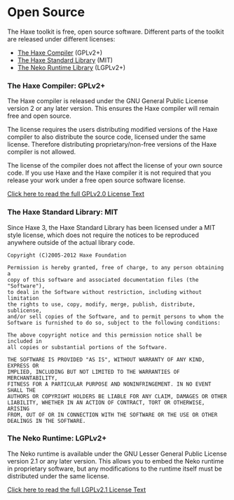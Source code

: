 # Open Source

The Haxe toolkit is free, open source software.  Different parts of the toolkit are released under different licenses:

* [The Haxe Compiler](#compiler-license) (GPLv2+)
* [The Haxe Standard Library](#std-library-license) (MIT)
* [The Neko Runtime Library](#neko-runtime-license) (LGPLv2+)

<a name="compiler-license" class="anch"></a>

### The Haxe Compiler: GPLv2+

The Haxe compiler is released under the GNU General Public License version 2 or any later version.  This ensures the Haxe compiler will remain free and open source.

The license requires the users distributing modified versions of the Haxe compiler to also distribute the source code, licensed under the same license. Therefore distributing proprietary/non-free versions of the Haxe compiler is not allowed.

The license of the compiler does not affect the license of your own source code. If you use Haxe and the Haxe compiler it is not required that you release your work under a free open source software license.

[Click here to read the full GPLv2.0 License Text](https://www.gnu.org/licenses/gpl-2.0.html)

<a name="std-library-license" class="anch"></a>

### The Haxe Standard Library: MIT

Since Haxe 3, the Haxe Standard Library has been licensed under a MIT style license, which does not require the notices to be reproduced anywhere outside of the actual library code.

	Copyright (C)2005-2012 Haxe Foundation

	Permission is hereby granted, free of charge, to any person obtaining a
	copy of this software and associated documentation files (the "Software"),
	to deal in the Software without restriction, including without limitation
	the rights to use, copy, modify, merge, publish, distribute, sublicense,
	and/or sell copies of the Software, and to permit persons to whom the
	Software is furnished to do so, subject to the following conditions:

	The above copyright notice and this permission notice shall be included in
	all copies or substantial portions of the Software.

	THE SOFTWARE IS PROVIDED "AS IS", WITHOUT WARRANTY OF ANY KIND, EXPRESS OR
	IMPLIED, INCLUDING BUT NOT LIMITED TO THE WARRANTIES OF MERCHANTABILITY,
	FITNESS FOR A PARTICULAR PURPOSE AND NONINFRINGEMENT. IN NO EVENT SHALL THE
	AUTHORS OR COPYRIGHT HOLDERS BE LIABLE FOR ANY CLAIM, DAMAGES OR OTHER
	LIABILITY, WHETHER IN AN ACTION OF CONTRACT, TORT OR OTHERWISE, ARISING
	FROM, OUT OF OR IN CONNECTION WITH THE SOFTWARE OR THE USE OR OTHER
	DEALINGS IN THE SOFTWARE.

<a name="neko-runtime-license" class="anch"></a>

### The Neko Runtime: LGPLv2+

The Neko runtime is available under the GNU Lesser General Public License version 2.1 or any later version.  This allows you to embed the Neko runtime in proprietary software, but any modifications to the runtime itself must be distributed under the same license.

[Click here to read the full LGPLv2.1 License Text](https://www.gnu.org/licenses/lgpl-2.1.html)